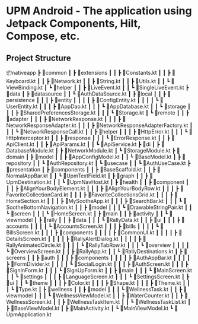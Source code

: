 # UPM Android - The application using Jetpack Components, Hilt, Compose, etc.

## Project Structure

📦nativeapp
 ┣ 📂common
 ┃ ┣ 📂extensions
 ┃ ┃ ┣ 📜Constants.kt
 ┃ ┃ ┣ 📜Keyboard.kt
 ┃ ┃ ┣ 📜Network.kt
 ┃ ┃ ┣ 📜String.kt
 ┃ ┃ ┣ 📜Utils.kt
 ┃ ┃ ┗ 📜ViewBinding.kt
 ┃ ┗ 📂helper
 ┃ ┃ ┣ 📜LiveEvent.kt
 ┃ ┃ ┗ 📜SingleLiveEvent.kt
 ┣ 📂data
 ┃ ┣ 📂datasource
 ┃ ┃ ┗ 📜AuthDataSource.kt
 ┃ ┣ 📂local
 ┃ ┃ ┣ 📂persistence
 ┃ ┃ ┃ ┣ 📂entity
 ┃ ┃ ┃ ┃ ┣ 📜ConfigEntity.kt
 ┃ ┃ ┃ ┃ ┗ 📜UserEntity.kt
 ┃ ┃ ┃ ┣ 📜AppDao.kt
 ┃ ┃ ┃ ┗ 📜AppDatabase.kt
 ┃ ┃ ┗ 📂storage
 ┃ ┃ ┃ ┣ 📜SharedPreferencesStorage.kt
 ┃ ┃ ┃ ┗ 📜Storage.kt
 ┃ ┗ 📂remote
 ┃ ┃ ┣ 📂adapter
 ┃ ┃ ┃ ┣ 📜NetworkResponse.kt
 ┃ ┃ ┃ ┣ 📜NetworkResponseAdapter.kt
 ┃ ┃ ┃ ┣ 📜NetworkResponseAdapterFactory.kt
 ┃ ┃ ┃ ┗ 📜NetworkResponseCall.kt
 ┃ ┃ ┣ 📂helper
 ┃ ┃ ┃ ┣ 📜HttpError.kt
 ┃ ┃ ┃ ┗ 📜HttpInterceptor.kt
 ┃ ┃ ┣ 📂response
 ┃ ┃ ┃ ┗ 📜ErrorResponse.kt
 ┃ ┃ ┣ 📜ApiClient.kt
 ┃ ┃ ┣ 📜ApiParams.kt
 ┃ ┃ ┗ 📜ApiService.kt
 ┣ 📂di
 ┃ ┣ 📜DatabaseModule.kt
 ┃ ┣ 📜NetworkModule.kt
 ┃ ┗ 📜StorageModule.kt
 ┣ 📂domain
 ┃ ┣ 📂model
 ┃ ┃ ┣ 📜AppConfigModel.kt
 ┃ ┃ ┗ 📜BaseModel.kt
 ┃ ┣ 📂repository
 ┃ ┃ ┗ 📜AuthRepository.kt
 ┃ ┗ 📂usecase
 ┃ ┃ ┗ 📜AuthUseCase.kt
 ┣ 📂presentation
 ┃ ┣ 📂components
 ┃ ┃ ┣ 📜BaseScaffold.kt
 ┃ ┃ ┣ 📜NormalAppBar.kt
 ┃ ┃ ┗ 📜UpmTextField.kt
 ┃ ┣ 📂graph
 ┃ ┃ ┣ 📜UpmDestination.kt
 ┃ ┃ ┗ 📜UpmNavHost.kt
 ┃ ┣ 📂health
 ┃ ┃ ┣ 📂component
 ┃ ┃ ┃ ┣ 📜AlignYourBodyElement.kt
 ┃ ┃ ┃ ┣ 📜AlignYourBodyRow.kt
 ┃ ┃ ┃ ┣ 📜FavoriteCollectionCard.kt
 ┃ ┃ ┃ ┣ 📜FavoriteCollectionsGrid.kt
 ┃ ┃ ┃ ┣ 📜HomeSection.kt
 ┃ ┃ ┃ ┣ 📜MySootheApp.kt
 ┃ ┃ ┃ ┣ 📜SearchBar.kt
 ┃ ┃ ┃ ┗ 📜SootheBottomNavigation.kt
 ┃ ┃ ┣ 📂model
 ┃ ┃ ┃ ┗ 📜DrawableStringPair.kt
 ┃ ┃ ┗ 📂screen
 ┃ ┃ ┃ ┗ 📜HomeScreen.kt
 ┃ ┣ 📂main
 ┃ ┃ ┣ 📂activity
 ┃ ┃ ┗ 📂viewmodel
 ┃ ┣ 📂rally
 ┃ ┃ ┣ 📂data
 ┃ ┃ ┃ ┗ 📜RallyData.kt
 ┃ ┃ ┣ 📂ui
 ┃ ┃ ┃ ┣ 📂accounts
 ┃ ┃ ┃ ┃ ┗ 📜AccountsScreen.kt
 ┃ ┃ ┃ ┣ 📂bills
 ┃ ┃ ┃ ┃ ┗ 📜BillsScreen.kt
 ┃ ┃ ┃ ┣ 📂components
 ┃ ┃ ┃ ┃ ┣ 📜CommonUI.kt
 ┃ ┃ ┃ ┃ ┣ 📜DetailsScreen.kt
 ┃ ┃ ┃ ┃ ┣ 📜RallyAlertDialog.kt
 ┃ ┃ ┃ ┃ ┣ 📜RallyAnimatedCircle.kt
 ┃ ┃ ┃ ┃ ┗ 📜RallyTabRow.kt
 ┃ ┃ ┃ ┗ 📂overview
 ┃ ┃ ┃ ┃ ┗ 📜OverviewScreen.kt
 ┃ ┃ ┣ 📜RallyApp.kt
 ┃ ┃ ┗ 📜RallyDestinations.kt
 ┃ ┣ 📂screens
 ┃ ┃ ┣ 📂auth
 ┃ ┃ ┃ ┣ 📂components
 ┃ ┃ ┃ ┃ ┣ 📜AuthAppBar.kt
 ┃ ┃ ┃ ┃ ┣ 📜FormDivider.kt
 ┃ ┃ ┃ ┃ ┗ 📜SocialLogin.kt
 ┃ ┃ ┃ ┣ 📜AuthScreen.kt
 ┃ ┃ ┃ ┣ 📜SignInForm.kt
 ┃ ┃ ┃ ┗ 📜SignUpForm.kt
 ┃ ┃ ┣ 📂main
 ┃ ┃ ┃ ┗ 📜MainScreen.kt
 ┃ ┃ ┗ 📂settings
 ┃ ┃ ┃ ┣ 📜LanguageScreen.kt
 ┃ ┃ ┃ ┗ 📜SettingsScreen.kt
 ┃ ┣ 📂ui
 ┃ ┃ ┗ 📂theme
 ┃ ┃ ┃ ┣ 📜Color.kt
 ┃ ┃ ┃ ┣ 📜Shape.kt
 ┃ ┃ ┃ ┣ 📜Theme.kt
 ┃ ┃ ┃ ┗ 📜Type.kt
 ┃ ┣ 📂wellness
 ┃ ┃ ┣ 📂model
 ┃ ┃ ┃ ┗ 📜WellnessTask.kt
 ┃ ┃ ┣ 📂viewmodel
 ┃ ┃ ┃ ┗ 📜WellnessViewModel.kt
 ┃ ┃ ┣ 📜WaterCounter.kt
 ┃ ┃ ┣ 📜WellnessScreen.kt
 ┃ ┃ ┣ 📜WellnessTaskItem.kt
 ┃ ┃ ┗ 📜WellnessTaskList.kt
 ┃ ┣ 📜BaseViewModel.kt
 ┃ ┣ 📜MainActivity.kt
 ┃ ┗ 📜MainViewModel.kt
 ┗ 📜UpmApplication.kt
